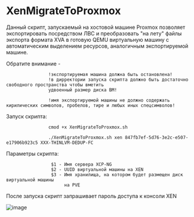 # XenMigrateToProxmox
Данный скрипт, запускаемый на хостовой машине Proxmox 
позволяет экспортировать посредством ЛВС и преобразовать "на лету" 
файлы экспорта формата XVA в готовую QEMU виртуальную машину с автоматическим 
выделением ресурсов, аналогичным экспортируемой машине.

Обратите внимание - 

                    !экспортируемая машина должна быть остановлена!
                    !в дирректории запуска скрипта должно быть достаточно свободного пространства чтобы вметить 
                    удвоенный размер диска ВМ!

                    !имя экспортируемой машины не должно содержать кирилических символов, пробелов, тире и любых иных спецсимволов!
                    

Запуск скрипта:

                    cmod +x XenMigrateToProxmox.sh

                    ./XenMigrateToProxmox.sh xen 847fb7ef-5d76-3e2c-e507-e17906b923c5 XXX-THINLVM-DEDUP-FC

 Параметры скрипта:
 
                     $1 - Имя сервера XCP-NG
                     $2 - UUID виртуальной машины на XEN
                     $3 - Имя хранилища, на котором будет размещен диск виртуальной машины
                          на PVE

После запуска скрипт запрашивает пароль доступа к консоли XEN

![image](https://github.com/AlexeyNesterenk0/XenToProxmox/assets/143705665/1d621751-f44a-4572-81a8-0e3088db2c10)


